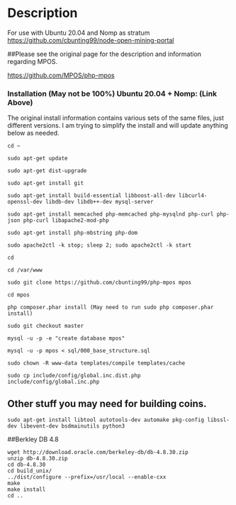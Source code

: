 Description
===========

For use with Ubuntu 20.04 and Nomp as stratum https://github.com/cbunting99/node-open-mining-portal

##Please see the original page for the description and information regarding MPOS. 

https://github.com/MPOS/php-mpos


### Installation (May not be 100%) Ubuntu 20.04 + Nomp: (Link Above)

The original install information contains various sets of the same files, just different versions. I am trying to simplify the install and will update anything below as needed.

```
cd ~

sudo apt-get update

sudo apt-get dist-upgrade

sudo apt-get install git

sudo apt-get install build-essential libboost-all-dev libcurl4-openssl-dev libdb-dev libdb++-dev mysql-server

sudo apt-get install memcached php-memcached php-mysqlnd php-curl php-json php-curl libapache2-mod-php

sudo apt-get install php-mbstring php-dom

sudo apache2ctl -k stop; sleep 2; sudo apache2ctl -k start

cd

cd /var/www

sudo git clone https://github.com/cbunting99/php-mpos mpos

cd mpos

php composer.phar install (May need to run sudo php composer.phar install)

sudo git checkout master

mysql -u -p -e "create database mpos"

mysql -u -p mpos < sql/000_base_structure.sql

sudo chown -R www-data templates/compile templates/cache

sudo cp include/config/global.inc.dist.php include/config/global.inc.php
```

## Other stuff you may need for building coins.
```
sudo apt-get install libtool autotools-dev automake pkg-config libssl-dev libevent-dev bsdmainutils python3
```

##Berkley DB 4.8

```
wget http://download.oracle.com/berkeley-db/db-4.8.30.zip
unzip db-4.8.30.zip
cd db-4.8.30
cd build_unix/
../dist/configure --prefix=/usr/local --enable-cxx
make
make install
cd ..
```